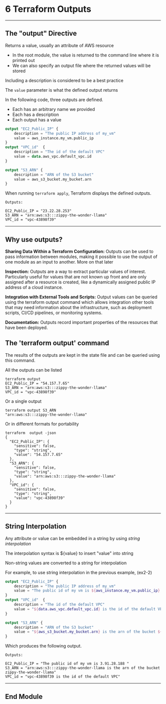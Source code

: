 # 6 Terraform Outputs

---

## The "output" Directive

Returns a value, usually an attribute of AWS resource
- In the root module, the value is returned to the command line where it is printed out
- We can also specify an output file where the returned values will be stored

Including a description is considered to be a best practice

The `value` parameter is what the defined output returns

In the following code, three outputs are defined.
- Each has an arbitrary name we provided
- Each has a description
- Each output has a value

```terraform
output "EC2_Public_IP" {
    description = "The public IP address of my_vm"
    value = aws_instance.my_vm.public_ip
}
output "VPC_id"  {
    description = "The id of the default VPC"
    value = data.aws_vpc.default_vpc.id    
}

output "S3_ARN" {
    description = "ARN of the S3 bucket"
    value = aws_s3_bucket.my_bucket.arn
}
```

When running `terraform apply`, Terraform displays the defined outputs.

```console
Outputs:

EC2_Public_IP = "23.22.28.253"
S3_ARN = "arn:aws:s3:::zippy-the-wonder-llama"
VPC_id = "vpc-43898f39"
```

---


## Why use outputs?

**Sharing Data Within a Terraform Configuration:** Outputs can be used to pass information between modules, making it possible to use the output of one module as an input to another. More on that later

**Inspection:** Outputs are a way to extract particular values of interest. Particularly useful for values that are not known up front and are only assigned after a resource is created, like a dynamically assigned public IP address of a cloud instance.

**Integration with External Tools and Scripts:** Output values can be queried using the terraform output command which allows integration other tools that may need information about the infrastructure, such as deployment scripts, CI/CD pipelines, or monitoring systems.

**Documentation:** Outputs record important properties of the resources that have been deployed.

## The 'terraform output' command

The results of the outputs are kept in the state file and can be queried using this command.

All the outputs can be listed

```console
terraform output
EC2_Public_IP = "54.157.7.65"
S3_ARN = "arn:aws:s3:::zippy-the-wonder-llama"
VPC_id = "vpc-43898f39"
```

Or a single output

```console
terraform output S3_ARN
"arn:aws:s3:::zippy-the-wonder-llama"
```

Or in different formats for portability

```console
terraform  output -json
{
  "EC2_Public_IP": {
    "sensitive": false,
    "type": "string",
    "value": "54.157.7.65"
  },
  "S3_ARN": {
    "sensitive": false,
    "type": "string",
    "value": "arn:aws:s3:::zippy-the-wonder-llama"
  },
  "VPC_id": {
    "sensitive": false,
    "type": "string",
    "value": "vpc-43898f39"
  }
}
```

---

## String Interpolation

Any attribute or value can be embedded in a string by using _string interpolation_

The interpolation syntax is ${value} to insert "value" into string

Non-string values are converted to a string for interpolation

For example, to use string interpolation in the previous example, (ex2-2)

```terraform
output "EC2_Public_IP" {
    description = "The public IP address of my_vm"
    value = "The public id of my vm is ${aws_instance.my_vm.public_ip} "
}
output "VPC_id"  {
    description = "The id of the default VPC"
    value = "${data.aws_vpc.default_vpc.id} is the id of the default VPC"    
}

output "S3_ARN" {
    description = "ARN of the S3 bucket"
    value = "${aws_s3_bucket.my_bucket.arn} is the arn of the bucket ${aws_s3_bucket.my_bucket.bucket}"
}
```
Which produces the following output.

```console
Outputs:

EC2_Public_IP = "The public id of my vm is 3.91.28.188 "
S3_ARN = "arn:aws:s3:::zippy-the-wonder-llama is the arn of the bucket zippy-the-wonder-llama"
VPC_id = "vpc-43898f39 is the id of the default VPC"
```

---

## End Module
